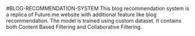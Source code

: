 #BLOG-RECOMMENDATION-SYSTEM
This blog recommendation system is a replica of Future.me website with additional feature like blog recommendation. The model is trained using custom dataset. It contains both Content Based Filtering and Collaborative Filtering. 
